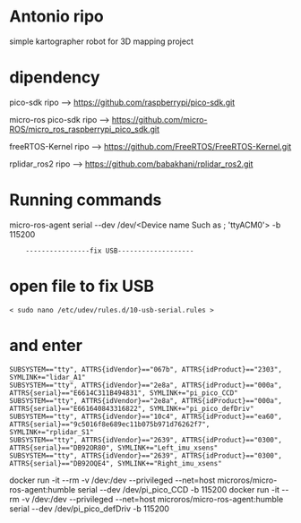 # Antonio ripo
simple kartographer robot for 3D mapping project

# dipendency
pico-sdk ripo --> https://github.com/raspberrypi/pico-sdk.git

micro-ros pico-sdk ripo --> https://github.com/micro-ROS/micro_ros_raspberrypi_pico_sdk.git

freeRTOS-Kernel ripo --> https://github.com/FreeRTOS/FreeRTOS-Kernel.git

rplidar_ros2 ripo --> https://github.com/babakhani/rplidar_ros2.git

# Running commands
micro-ros-agent serial --dev /dev/<Device name Such as ; 'ttyACM0'> -b 115200

		----------------fix USB-------------------
# open file to fix USB  
	< sudo nano /etc/udev/rules.d/10-usb-serial.rules >
# and enter
	SUBSYSTEM=="tty", ATTRS{idVendor}=="067b", ATTRS{idProduct}=="2303", SYMLINK+="lidar_A1"
	SUBSYSTEM=="tty", ATTRS{idVendor}=="2e8a", ATTRS{idProduct}=="000a", ATTRS{serial}=="E6614C311B494831", SYMLINK+="pi_pico_CCD"
	SUBSYSTEM=="tty", ATTRS{idVendor}=="2e8a", ATTRS{idProduct}=="000a", ATTRS{serial}=="E661640843316822", SYMLINK+="pi_pico_defDriv"
	SUBSYSTEM=="tty", ATTRS{idVendor}=="10c4", ATTRS{idProduct}=="ea60", ATTRS{serial}=="9c5016f8e689ec11b075b971d76262f7", SYMLINK+="rplidar_S1"
	SUBSYSTEM=="tty", ATTRS{idVendor}=="2639", ATTRS{idProduct}=="0300", ATTRS{serial}=="DB92OR80", SYMLINK+="Left_imu_xsens"
	SUBSYSTEM=="tty", ATTRS{idVendor}=="2639", ATTRS{idProduct}=="0300", ATTRS{serial}=="DB92OQE4", SYMLINK+="Right_imu_xsens"


docker run -it --rm -v /dev:/dev --privileged --net=host microros/micro-ros-agent:humble serial --dev /dev/pi_pico_CCD -b 115200
docker run -it --rm -v /dev:/dev --privileged --net=host microros/micro-ros-agent:humble serial --dev /dev/pi_pico_defDriv -b 115200
	

